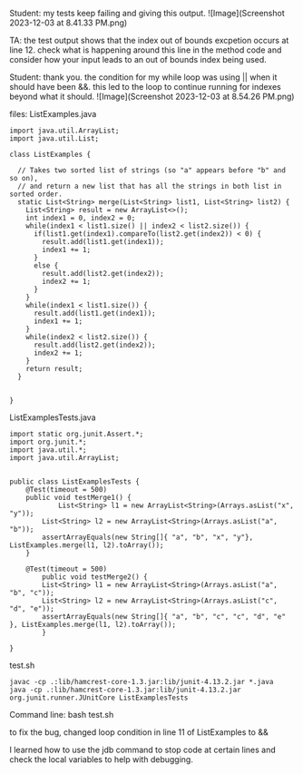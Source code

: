 Student: my tests keep failing and giving this output.
![Image](Screenshot 2023-12-03 at 8.41.33 PM.png)

TA: the test output shows that the index out of bounds excpetion occurs at line 12. check what is happening around this line in the method code and consider how your input leads to an out of bounds index being used. 

Student: thank you. the condition for my while loop was using || when it should have been &&. this led to the loop to continue running for indexes beyond what it should.
![Image](Screenshot 2023-12-03 at 8.54.26 PM.png)

files: 
ListExamples.java
```
import java.util.ArrayList;
import java.util.List;

class ListExamples {

  // Takes two sorted list of strings (so "a" appears before "b" and so on),
  // and return a new list that has all the strings in both list in sorted order.
  static List<String> merge(List<String> list1, List<String> list2) {
    List<String> result = new ArrayList<>();
    int index1 = 0, index2 = 0;
    while(index1 < list1.size() || index2 < list2.size()) {
      if(list1.get(index1).compareTo(list2.get(index2)) < 0) {
        result.add(list1.get(index1));
        index1 += 1;
      }
      else {
        result.add(list2.get(index2));
        index2 += 1;
      }
    }
    while(index1 < list1.size()) {
      result.add(list1.get(index1));
      index1 += 1;
    }
    while(index2 < list2.size()) {
      result.add(list2.get(index2));
      index2 += 1;
    }
    return result;
  }


}
```

ListExamplesTests.java
```
import static org.junit.Assert.*;
import org.junit.*;
import java.util.*;
import java.util.ArrayList;


public class ListExamplesTests {
	@Test(timeout = 500)
	public void testMerge1() {
    		List<String> l1 = new ArrayList<String>(Arrays.asList("x", "y"));
		List<String> l2 = new ArrayList<String>(Arrays.asList("a", "b"));
		assertArrayEquals(new String[]{ "a", "b", "x", "y"}, ListExamples.merge(l1, l2).toArray());
	}
	
	@Test(timeout = 500)
        public void testMerge2() {
		List<String> l1 = new ArrayList<String>(Arrays.asList("a", "b", "c"));
		List<String> l2 = new ArrayList<String>(Arrays.asList("c", "d", "e"));
		assertArrayEquals(new String[]{ "a", "b", "c", "c", "d", "e" }, ListExamples.merge(l1, l2).toArray());
        }

}
```

test.sh
```
javac -cp .:lib/hamcrest-core-1.3.jar:lib/junit-4.13.2.jar *.java
java -cp .:lib/hamcrest-core-1.3.jar:lib/junit-4.13.2.jar org.junit.runner.JUnitCore ListExamplesTests
```

Command line: bash test.sh

to fix the bug, changed loop condition in line 11 of ListExamples to &&

I learned how to use the jdb command to stop code at certain lines and check the local variables to help with debugging.
